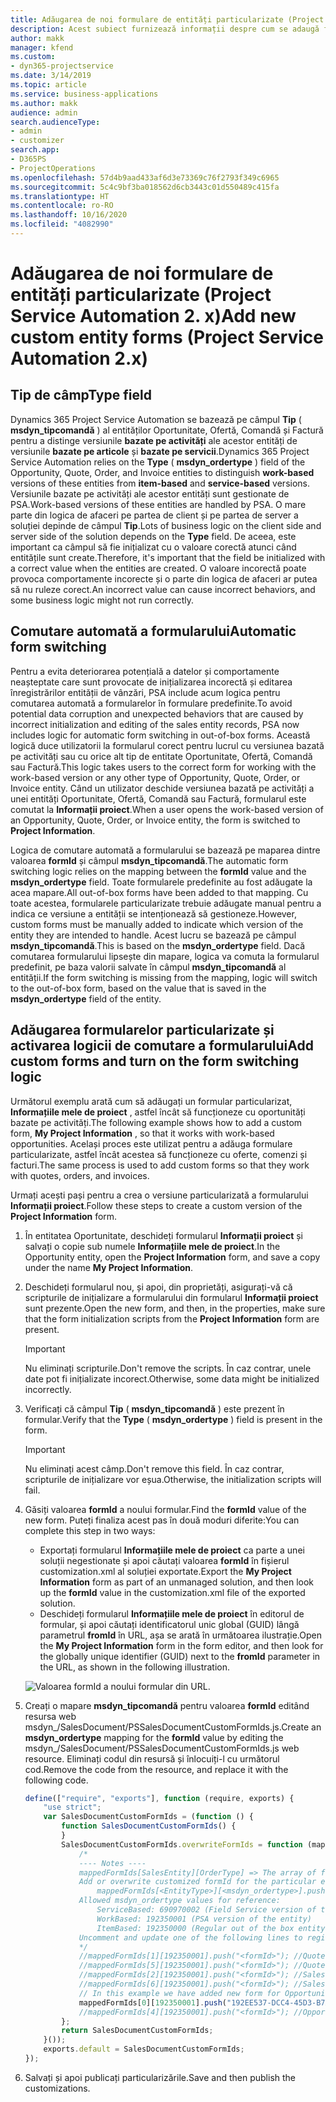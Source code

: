 ```yaml
---
title: Adăugarea de noi formulare de entități particularizate (Project Service Automation 2. x)
description: Acest subiect furnizează informații despre cum se adaugă formulare de entități particularizate pentru oportunități, oferte, comenzi sau facturi în Dynamics 365 Project Service Automation 2.x.
author: makk
manager: kfend
ms.custom:
- dyn365-projectservice
ms.date: 3/14/2019
ms.topic: article
ms.service: business-applications
ms.author: makk
audience: admin
search.audienceType:
- admin
- customizer
search.app:
- D365PS
- ProjectOperations
ms.openlocfilehash: 57d4b9aad433af6d3e73369c76f2793f349c6965
ms.sourcegitcommit: 5c4c9bf3ba018562d6cb3443c01d550489c415fa
ms.translationtype: HT
ms.contentlocale: ro-RO
ms.lasthandoff: 10/16/2020
ms.locfileid: "4082990"
---
```

# <a name="add-new-custom-entity-forms-project-service-automation-2x"></a><span data-ttu-id="20ea0-103">Adăugarea de noi formulare de entități particularizate (Project Service Automation 2. x)</span><span class="sxs-lookup"><span data-stu-id="20ea0-103">Add new custom entity forms (Project Service Automation 2.x)</span></span>

## <a name="type-field"></a><span data-ttu-id="20ea0-104">Tip de câmp</span><span class="sxs-lookup"><span data-stu-id="20ea0-104">Type field</span></span> 

<span data-ttu-id="20ea0-105">Dynamics 365 Project Service Automation se bazează pe câmpul **Tip** ( **msdyn\_tipcomandă** ) al entităților Oportunitate, Ofertă, Comandă și Factură pentru a distinge versiunile **bazate pe activități** ale acestor entități de versiunile **bazate pe articole** și **bazate pe servicii**.</span><span class="sxs-lookup"><span data-stu-id="20ea0-105">Dynamics 365 Project Service Automation relies on the **Type** ( **msdyn\_ordertype** ) field of the Opportunity, Quote, Order, and Invoice entities to distinguish **work-based** versions of these entities from **item-based** and **service-based** versions.</span></span> <span data-ttu-id="20ea0-106">Versiunile bazate pe activități ale acestor entități sunt gestionate de PSA.</span><span class="sxs-lookup"><span data-stu-id="20ea0-106">Work-based versions of these entities are handled by PSA.</span></span> <span data-ttu-id="20ea0-107">O mare parte din logica de afaceri pe partea de client și pe partea de server a soluției depinde de câmpul **Tip**.</span><span class="sxs-lookup"><span data-stu-id="20ea0-107">Lots of business logic on the client side and server side of the solution depends on the **Type** field.</span></span> <span data-ttu-id="20ea0-108">De aceea, este important ca câmpul să fie inițializat cu o valoare corectă atunci când entitățile sunt create.</span><span class="sxs-lookup"><span data-stu-id="20ea0-108">Therefore, it's important that the field be initialized with a correct value when the entities are created.</span></span> <span data-ttu-id="20ea0-109">O valoare incorectă poate provoca comportamente incorecte și o parte din logica de afaceri ar putea să nu ruleze corect.</span><span class="sxs-lookup"><span data-stu-id="20ea0-109">An incorrect value can cause incorrect behaviors, and some business logic might not run correctly.</span></span>

## <a name="automatic-form-switching"></a><span data-ttu-id="20ea0-110">Comutare automată a formularului</span><span class="sxs-lookup"><span data-stu-id="20ea0-110">Automatic form switching</span></span>

<span data-ttu-id="20ea0-111">Pentru a evita deteriorarea potențială a datelor și comportamente neașteptate care sunt provocate de inițializarea incorectă și editarea înregistrărilor entității de vânzări, PSA include acum logica pentru comutarea automată a formularelor în formulare predefinite.</span><span class="sxs-lookup"><span data-stu-id="20ea0-111">To avoid potential data corruption and unexpected behaviors that are caused by incorrect initialization and editing of the sales entity records, PSA now includes logic for automatic form switching in out-of-box forms.</span></span> <span data-ttu-id="20ea0-112">Această logică duce utilizatorii la formularul corect pentru lucrul cu versiunea bazată pe activități sau cu orice alt tip de entitate Oportunitate, Ofertă, Comandă sau Factură.</span><span class="sxs-lookup"><span data-stu-id="20ea0-112">This logic takes users to the correct form for working with the work-based version or any other type of Opportunity, Quote, Order, or Invoice entity.</span></span> <span data-ttu-id="20ea0-113">Când un utilizator deschide versiunea bazată pe activități a unei entități Oportunitate, Ofertă, Comandă sau Factură, formularul este comutat la **Informații proiect**.</span><span class="sxs-lookup"><span data-stu-id="20ea0-113">When a user opens the work-based version of an Opportunity, Quote, Order, or Invoice entity, the form is switched to **Project Information**.</span></span>

<span data-ttu-id="20ea0-114">Logica de comutare automată a formularului se bazează pe maparea dintre valoarea **formId** și câmpul **msdyn\_tipcomandă**.</span><span class="sxs-lookup"><span data-stu-id="20ea0-114">The automatic form switching logic relies on the mapping between the **formId** value and the **msdyn\_ordertype** field.</span></span> <span data-ttu-id="20ea0-115">Toate formularele predefinite au fost adăugate la acea mapare.</span><span class="sxs-lookup"><span data-stu-id="20ea0-115">All out-of-box forms have been added to that mapping.</span></span> <span data-ttu-id="20ea0-116">Cu toate acestea, formularele particularizate trebuie adăugate manual pentru a indica ce versiune a entității se intenționează să gestioneze.</span><span class="sxs-lookup"><span data-stu-id="20ea0-116">However, custom forms must be manually added to indicate which version of the entity they are intended to handle.</span></span> <span data-ttu-id="20ea0-117">Acest lucru se bazează pe câmpul **msdyn\_tipcomandă**.</span><span class="sxs-lookup"><span data-stu-id="20ea0-117">This is based on the **msdyn\_ordertype** field.</span></span> <span data-ttu-id="20ea0-118">Dacă comutarea formularului lipsește din mapare, logica va comuta la formularul predefinit, pe baza valorii salvate în câmpul **msdyn\_tipcomandă** al entității.</span><span class="sxs-lookup"><span data-stu-id="20ea0-118">If the form switching is missing from the mapping, logic will switch to the out-of-box form, based on the value that is saved in the **msdyn\_ordertype** field of the entity.</span></span>

## <a name="add-custom-forms-and-turn-on-the-form-switching-logic"></a><span data-ttu-id="20ea0-119">Adăugarea formularelor particularizate și activarea logicii de comutare a formularului</span><span class="sxs-lookup"><span data-stu-id="20ea0-119">Add custom forms and turn on the form switching logic</span></span>

<span data-ttu-id="20ea0-120">Următorul exemplu arată cum să adăugați un formular particularizat, **Informațiile mele de proiect** , astfel încât să funcționeze cu oportunități bazate pe activități.</span><span class="sxs-lookup"><span data-stu-id="20ea0-120">The following example shows how to add a custom form, **My Project Information** , so that it works with work-based opportunities.</span></span> <span data-ttu-id="20ea0-121">Același proces este utilizat pentru a adăuga formulare particularizate, astfel încât acestea să funcționeze cu oferte, comenzi și facturi.</span><span class="sxs-lookup"><span data-stu-id="20ea0-121">The same process is used to add custom forms so that they work with quotes, orders, and invoices.</span></span>

<span data-ttu-id="20ea0-122">Urmați acești pași pentru a crea o versiune particularizată a formularului **Informații proiect**.</span><span class="sxs-lookup"><span data-stu-id="20ea0-122">Follow these steps to create a custom version of the **Project Information** form.</span></span>

1. <span data-ttu-id="20ea0-123">În entitatea Oportunitate, deschideți formularul **Informații proiect** și salvați o copie sub numele **Informațiile mele de proiect**.</span><span class="sxs-lookup"><span data-stu-id="20ea0-123">In the Opportunity entity, open the **Project Information** form, and save a copy under the name **My Project Information**.</span></span>
2. <span data-ttu-id="20ea0-124">Deschideți formularul nou, și apoi, din proprietăți, asigurați-vă că scripturile de inițializare a formularului din formularul **Informații proiect** sunt prezente.</span><span class="sxs-lookup"><span data-stu-id="20ea0-124">Open the new form, and then, in the properties, make sure that the form initialization scripts from the **Project Information** form are present.</span></span> 

    > [!IMPORTANT]
    > <span data-ttu-id="20ea0-125">Nu eliminați scripturile.</span><span class="sxs-lookup"><span data-stu-id="20ea0-125">Don't remove the scripts.</span></span> <span data-ttu-id="20ea0-126">În caz contrar, unele date pot fi inițializate incorect.</span><span class="sxs-lookup"><span data-stu-id="20ea0-126">Otherwise, some data might be initialized incorrectly.</span></span>

3. <span data-ttu-id="20ea0-127">Verificați că câmpul **Tip** ( **msdyn\_tipcomandă** ) este prezent în formular.</span><span class="sxs-lookup"><span data-stu-id="20ea0-127">Verify that the **Type** ( **msdyn\_ordertype** ) field is present in the form.</span></span> 

    > [!IMPORTANT]
    > <span data-ttu-id="20ea0-128">Nu eliminați acest câmp.</span><span class="sxs-lookup"><span data-stu-id="20ea0-128">Don't remove this field.</span></span> <span data-ttu-id="20ea0-129">În caz contrar, scripturile de inițializare vor eșua.</span><span class="sxs-lookup"><span data-stu-id="20ea0-129">Otherwise, the initialization scripts will fail.</span></span>

4. <span data-ttu-id="20ea0-130">Găsiți valoarea **formId** a noului formular.</span><span class="sxs-lookup"><span data-stu-id="20ea0-130">Find the **formId** value of the new form.</span></span> <span data-ttu-id="20ea0-131">Puteți finaliza acest pas în două moduri diferite:</span><span class="sxs-lookup"><span data-stu-id="20ea0-131">You can complete this step in two ways:</span></span>

    - <span data-ttu-id="20ea0-132">Exportați formularul **Informațiile mele de proiect** ca parte a unei soluții negestionate și apoi căutați valoarea **formId** în fișierul customization.xml al soluției exportate.</span><span class="sxs-lookup"><span data-stu-id="20ea0-132">Export the **My Project Information** form as part of an unmanaged solution, and then look up the **formId** value in the customization.xml file of the exported solution.</span></span>
    - <span data-ttu-id="20ea0-133">Deschideți formularul **Informațiile mele de proiect** în editorul de formular, și apoi căutați identificatorul unic global (GUID) lângă parametrul **fromId** în URL, așa se arată în următoarea ilustrație.</span><span class="sxs-lookup"><span data-stu-id="20ea0-133">Open the **My Project Information** form in the form editor, and then look for the globally unique identifier (GUID) next to the **fromId** parameter in the URL, as shown in the following illustration.</span></span>

    ![Valoarea formId a noului formular din URL.](media/how-to-add-custom-forms-in-v2.0.png)

5. <span data-ttu-id="20ea0-135">Creați o mapare **msdyn\_tipcomandă** pentru valoarea **formId** editând resursa web msdyn\_/SalesDocument/PSSalesDocumentCustomFormIds.js.</span><span class="sxs-lookup"><span data-stu-id="20ea0-135">Create an **msdyn\_ordertype** mapping for the **formId** value by editing the msdyn\_/SalesDocument/PSSalesDocumentCustomFormIds.js web resource.</span></span> <span data-ttu-id="20ea0-136">Eliminați codul din resursă și înlocuiți-l cu următorul cod.</span><span class="sxs-lookup"><span data-stu-id="20ea0-136">Remove the code from the resource, and replace it with the following code.</span></span>

    ```javascript
    define(["require", "exports"], function (require, exports) {
        "use strict";
        var SalesDocumentCustomFormIds = (function () {
            function SalesDocumentCustomFormIds() {
            }
            SalesDocumentCustomFormIds.overwriteFormIds = function (mappedFormIds) {
                /*
                ---- Notes ----
                mappedFormIds[SalesEntity][OrderType] => The array of forms IDs that support particular entity and order type
                Add or overwrite customized formId for the particular entity and order type by calling:
                    mappedFormIds[<EntityType>][<msdyn_ordertype>].push("<formId>");
                Allowed msdyn_ordertype values for reference:
                    ServiceBased: 690970002 (Field Service version of the entity)
                    WorkBased: 192350001 (PSA version of the entity)
                    ItemBased: 192350000 (Regular out of the box entity)
                Uncomment and update one of the following lines to register custom PSA form for required entity:
                */      
                //mappedFormIds[1][192350001].push("<formId>"); //Quote
                //mappedFormIds[5][192350001].push("<formId>"); //Quote Line
                //mappedFormIds[2][192350001].push("<formId>"); //Sales Order
                //mappedFormIds[6][192350001].push("<formId>"); //Sales Order Line
                // In this example we have added new form for Opportunity
                mappedFormIds[0][192350001].push("192EE537-DCC4-45D3-B7AF-EA694B9113D2"); //Opportunity
                //mappedFormIds[4][192350001].push("<formId>"); //Opportunity Line
            };
            return SalesDocumentCustomFormIds;
        }());
        exports.default = SalesDocumentCustomFormIds;
    });
    ```

6. <span data-ttu-id="20ea0-137">Salvați și apoi publicați particularizările.</span><span class="sxs-lookup"><span data-stu-id="20ea0-137">Save and then publish the customizations.</span></span>

